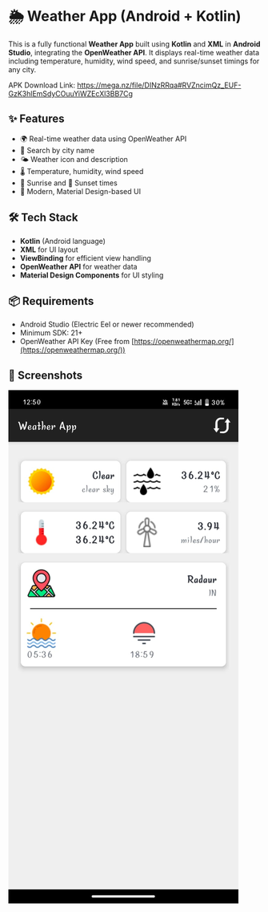 # 🌦️ Weather App (Android + Kotlin)

This is a fully functional **Weather App** built using **Kotlin** and **XML** in **Android Studio**, integrating the **OpenWeather API**. It displays real-time weather data including temperature, humidity, wind speed, and sunrise/sunset timings for any city.

APK Download Link: https://mega.nz/file/DINzRRqa#RVZncimQz_EUF-GzK3hlEmSdyCOuuYiWZEcXl3BB7Cg

## ✨ Features

- 🌍 Real-time weather data using OpenWeather API
- 📍 Search by city name
- 🌤️ Weather icon and description
- 🌡️ Temperature, humidity, wind speed
- 🌅 Sunrise and 🌇 Sunset times
- 💅 Modern, Material Design-based UI

## 🛠️ Tech Stack

- **Kotlin** (Android language)
- **XML** for UI layout
- **ViewBinding** for efficient view handling
- **OpenWeather API** for weather data
- **Material Design Components** for UI styling

## 📦 Requirements

- Android Studio (Electric Eel or newer recommended)
- Minimum SDK: 21+
- OpenWeather API Key (Free from [https://openweathermap.org/](https://openweathermap.org/))

## 🚀 Screenshots

![img.png](img.png)


